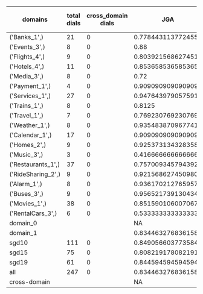 | domains            |   total dials |   cross_domain dials | JGA                | RSA                | TA                 | CDTA   |   total turns |   cross-domain turns |
|--------------------|---------------|----------------------|--------------------|--------------------|--------------------|--------|---------------|----------------------|
| ('Banks_1',)       |            21 |                    0 | 0.7784431137724551 | 0.8062770562770563 | 0.8562874251497006 | NA     |           167 |                    0 |
| ('Events_3',)      |             8 |                    0 | 0.88               | 0.9489130434782609 | 0.98               | NA     |            50 |                    0 |
| ('Flights_4',)     |             9 |                    0 | 0.803921568627451  | 0.9309027777777777 | 0.9607843137254902 | NA     |            51 |                    0 |
| ('Hotels_4',)      |            11 |                    0 | 0.8536585365853658 | 0.9595238095238094 | 0.9634146341463414 | NA     |            82 |                    0 |
| ('Media_3',)       |             8 |                    0 | 0.72               | 0.7862318840579708 | 0.9                | NA     |            50 |                    0 |
| ('Payment_1',)     |             4 |                    0 | 0.9090909090909091 | 0.9388888888888889 | 0.7878787878787878 | NA     |            33 |                    0 |
| ('Services_1',)    |            27 |                    0 | 0.9476439790575916 | 0.9827777777777779 | 0.9842931937172775 | NA     |           191 |                    0 |
| ('Trains_1',)      |             8 |                    0 | 0.8125             | 0.9511640211640211 | 0.9583333333333334 | NA     |            48 |                    0 |
| ('Travel_1',)      |             7 |                    0 | 0.7692307692307693 | 0.8055555555555556 | 0.8717948717948718 | NA     |            39 |                    0 |
| ('Weather_1',)     |             8 |                    0 | 0.9354838709677419 | 0.9642857142857143 | 0.967741935483871  | NA     |            31 |                    0 |
| ('Calendar_1',)    |            17 |                    0 | 0.9090909090909091 | 0.9639639639639641 | 0.9752066115702479 | NA     |           121 |                    0 |
| ('Homes_2',)       |             9 |                    0 | 0.9253731343283582 | 0.9857923497267761 | 0.9850746268656716 | NA     |            67 |                    0 |
| ('Music_3',)       |             3 |                    0 | 0.4166666666666667 | 0.6816666666666666 | 0.9166666666666666 | NA     |            24 |                    0 |
| ('Restaurants_1',) |            37 |                    0 | 0.7570093457943925 | 0.9375952380952388 | 0.9376947040498442 | NA     |           321 |                    0 |
| ('RideSharing_2',) |             9 |                    0 | 0.9215686274509803 | 0.9716312056737587 | 0.9803921568627451 | NA     |            51 |                    0 |
| ('Alarm_1',)       |             8 |                    0 | 0.9361702127659575 | 0.9558823529411765 | 0.9574468085106383 | NA     |            47 |                    0 |
| ('Buses_3',)       |             9 |                    0 | 0.9565217391304348 | 0.9925373134328358 | 0.9855072463768116 | NA     |            69 |                    0 |
| ('Movies_1',)      |            38 |                    0 | 0.8515901060070671 | 0.9458131176999104 | 0.9328621908127208 | NA     |           283 |                    0 |
| ('RentalCars_3',)  |             6 |                    0 | 0.5333333333333333 | 0.9021594684385384 | 0.8888888888888888 | NA     |            45 |                    0 |
| domain_0           |               |                      | NA                 | NA                 | NA                 | NA     |             0 |                    0 |
| domain_1           |               |                      | 0.8344632768361582 | 0.9295264259549971 | 0.93954802259887   | NA     |          1770 |                    0 |
| sgd10              |           111 |                    0 | 0.8490566037735849 | 0.9078536922015187 | 0.9285714285714286 | NA     |           742 |                    0 |
| sgd15              |            75 |                    0 | 0.8082191780821918 | 0.9419515858291372 | 0.9537671232876712 | NA     |           584 |                    0 |
| sgd19              |            61 |                    0 | 0.8445945945945946 | 0.9497147514262422 | 0.9391891891891891 | NA     |           444 |                    0 |
| all                |           247 |                    0 | 0.8344632768361582 | 0.9295264259549971 | 0.93954802259887   | NA     |          1770 |                    0 |
| cross-domain       |               |                      | NA                 | NA                 | NA                 | NA     |             0 |                    0 |
